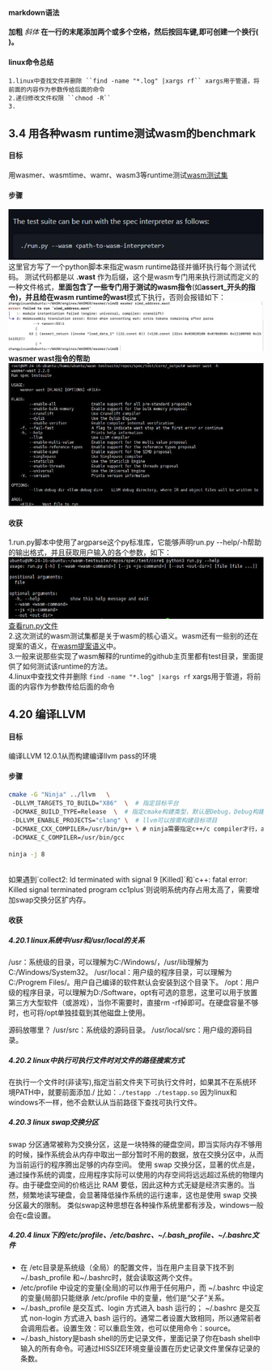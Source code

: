 ﻿#### markdown语法

**加粗**  *斜体*
**在一行的末尾添加两个或多个空格，然后按回车键,即可创建一个换行(<br>)。**

#### linux命令总结
    1.linux中查找文件并删除 ``find -name "*.log" |xargs rf`` xargs用于管道，将前面的内容作为参数传给后面的命令
    2.递归修改文件权限 ``chmod -R``
    3.

## 3.4 用各种wasm runtime测试wasm的benchmark  
#### 目标    
用wasmer、wasmtime、wamr、wasm3等runtime测试[wasm测试集](https://github.com/WebAssembly/spec/tree/main/test/core 'wasm')
#### 步骤
![](./assets/experiment/3.4/wasmtest1.jpg)   
这里官方写了一个python脚本来指定wasm runtime路径并循环执行每个测试代码。
测试代码都是以 **.wast** 作为后缀，这个是wasm专门用来执行测试而定义的一种文件格式，**里面包含了一些专门用于测试的wasm指令**(如**assert_**开头的指令)，并且给在wasm runtime的**wast**模式下执行，否则会报错如下： 
![](./assets/experiment/3.4/wasmtest2.jpg)   
**wasmer wast指令的帮助**    
![](./assets/experiment/3.4/wasmtest4.jpg)    
#### 收获    
1.run.py脚本中使用了argparse这个py标准库，它能够声明run.py --help/-h帮助的输出格式，并且获取用户输入的各个参数，如下：
![](./assets/experiment/3.4/wasmtest3.jpg)      
[查看run.py文件](./assets/experiment/3.4/run.py)      
2.这次测试的wasm测试集都是关于wasm的核心语义。wasm还有一些别的还在提案的语义，在[wasm提案语义](https://github.com/WebAssembly/proposals/blob/main/README.md)中。    
3.一般来说那些实现了wasm解释的runtime的github主页里都有test目录，里面提供了如何测试该runtime的方法。    
4.linux中查找文件并删除 ``find -name "*.log" |xargs rf`` xargs用于管道，将前面的内容作为参数传给后面的命令   

## 4.20 编译LLVM
#### 目标  
编译LLVM 12.0.1从而构建编译llvm pass的环境
#### 步骤
```bash
cmake -G "Ninja" ../llvm   \   
 -DLLVM_TARGETS_TO_BUILD="X86"  \  # 指定目标平台
 -DCMAKE_BUILD_TYPE=Release  \  # 指定cmake构建类型，默认是Debug，Debug构建会很慢
 -DLLVM_ENABLE_PROJECTS="clang" \  # llvm可以按需构建目标项目
 -DCMAKE_CXX_COMPILER=/usr/bin/g++ \ # ninja需要指定c++/c compiler才行，asm compiler没用到，不指定也行 而linux自带的Unix Makefiles则不用，因为系统有
 -DCMAKE_C_COMPILER=/usr/bin/gcc 

ninja -j 8
```
<br>
如果遇到`collect2: ld terminated with signal 9 [Killed]`和`c++: fatal error: Killed signal terminated program cc1plus`则说明系统内存占用太高了，需要增加swap交换分区扩内存。

#### 收获
##### 4.20.1 linux系统中/usr和/usr/local的关系
/usr：系统级的目录，可以理解为C:/Windows/，/usr/lib理解为C:/Windows/System32。
/usr/local：用户级的程序目录，可以理解为C:/Progrem Files/。用户自己编译的软件默认会安装到这个目录下。
/opt：用户级的程序目录，可以理解为D:/Software，opt有可选的意思，这里可以用于放置第三方大型软件（或游戏），当你不需要时，直接rm -rf掉即可。在硬盘容量不够时，也可将/opt单独挂载到其他磁盘上使用。

源码放哪里？
/usr/src：系统级的源码目录。
/usr/local/src：用户级的源码目录。

##### 4.20.2 linux中执行可执行文件时对文件的路径搜索方式
在执行一个文件时(非读写),指定当前文件夹下可执行文件时，如果其不在系统环境PATH中，就要前面添加./
比如：``` ./testapp ./testapp.so ```
因为linux和windows不一样，他不会默认从当前路径下查找可执行文件。

##### 4.20.3 linux swap交换分区
swap 分区通常被称为交换分区，这是一块特殊的硬盘空间，即当实际内存不够用的时候，操作系统会从内存中取出一部分暂时不用的数据，放在交换分区中，从而为当前运行的程序腾出足够的内存空间。
使用 swap 交换分区，显著的优点是，通过操作系统的调度，应用程序实际可以使用的内存空间将远远超过系统的物理内存。由于硬盘空间的价格远比 RAM 要低，因此这种方式无疑是经济实惠的。当然，频繁地读写硬盘，会显著降低操作系统的运行速率，这也是使用 swap 交换分区最大的限制。
类似swap这种思想在各种操作系统里都有涉及，windows一般会在c盘设置。

##### 4.20.4 linux下的/etc/profile、/etc/bashrc、~/.bash_profile、~/.bashrc文件
- 在 /etc目录是系统级（全局）的配置文件，当在用户主目录下找不到~/.bash_profile 和~/.bashrc时，就会读取这两个文件。
- /etc/profile 中设定的变量(全局)的可以作用于任何用户，而 ~/.bashrc 中设定的变量(局部)只能继承 /etc/profile 中的变量，他们是“父子”关系。
- ~/.bash_profile 是交互式、login 方式进入 bash 运行的； ~/.bashrc 是交互式 non-login 方式进入 bash 运行的。通常二者设置大致相同，所以通常前者会调用后者。设置生效：可以重启生效，也可以使用命令：source。
- ~/.bash_history是bash shell的历史记录文件，里面记录了你在bash shell中输入的所有命令。可通过HISSIZE环境变量设置在历史记录文件里保存记录的条数。
